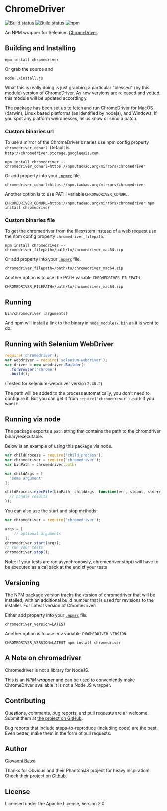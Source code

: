 ChromeDriver
=======
[![Build status](https://travis-ci.org/giggio/node-chromedriver.svg)](https://travis-ci.org/giggio/node-chromedriver/) [![Build status](https://ci.appveyor.com/api/projects/status/wr4c16rs5q113vy3?svg=true)](https://ci.appveyor.com/project/giggio/node-chromedriver)
[![npm](https://img.shields.io/npm/dt/chromedriver.svg)](https://www.npmjs.com/package/chromedriver)

An NPM wrapper for Selenium [ChromeDriver](https://sites.google.com/a/chromium.org/chromedriver/).

Building and Installing
-----------------------

```shell
npm install chromedriver
```

Or grab the source and

```shell
node ./install.js
```

What this is really doing is just grabbing a particular "blessed" (by
this module) version of ChromeDriver. As new versions are released
and vetted, this module will be updated accordingly.

The package has been set up to fetch and run ChromeDriver for MacOS (darwin),
Linux based platforms (as identified by nodejs), and Windows.  If you
spot any platform weirdnesses, let us know or send a patch.

### Custom binaries url

To use a mirror of the ChromeDriver binaries use npm config property `chromedriver_cdnurl`.
Default is `http://chromedriver.storage.googleapis.com`.

```shell
npm install chromedriver --chromedriver_cdnurl=https://npm.taobao.org/mirrors/chromedriver
```

Or add property into your [`.npmrc`](https://docs.npmjs.com/files/npmrc) file.

```
chromedriver_cdnurl=https://npm.taobao.org/mirrors/chromedriver
```

Another option is to use PATH variable `CHROMEDRIVER_CDNURL`.

```shell
CHROMEDRIVER_CDNURL=https://npm.taobao.org/mirrors/chromedriver npm install chromedriver
```

### Custom binaries file

To get the chromedriver from the filesystem instead of a web request use the npm config property `chromedriver_filepath`.

```shell
npm install chromedriver --chromedriver_filepath=/path/to/chromedriver_mac64.zip
```

Or add property into your [`.npmrc`](https://docs.npmjs.com/files/npmrc) file.

```
chromedriver_filepath=/path/to/chromedriver_mac64.zip
```

Another option is to use the PATH variable `CHROMEDRIVER_FILEPATH`

```shell
CHROMEDRIVER_FILEPATH=/path/to/chromedriver_mac64.zip
```

Running
-------

```shell
bin/chromedriver [arguments]
```

And npm will install a link to the binary in `node_modules/.bin` as
it is wont to do.

Running with Selenium WebDriver
-------------------------------

```javascript
require('chromedriver');
var webdriver = require('selenium-webdriver');
var driver = new webdriver.Builder()
  .forBrowser('chrome')
  .build();
```

(Tested for selenium-webdriver version `2.48.2`)

The path will be added to the process automatically, you don't need to configure it.
But you can get it from `require('chromedriver').path` if you want it.

Running via node
----------------

The package exports a `path` string that contains the path to the
chromdriver binary/executable.

Below is an example of using this package via node.

```javascript
var childProcess = require('child_process');
var chromedriver = require('chromedriver');
var binPath = chromedriver.path;

var childArgs = [
  'some argument'
];

childProcess.execFile(binPath, childArgs, function(err, stdout, stderr) {
  // handle results
});

```

You can also use the start and stop methods:

```javascript
var chromedriver = require('chromedriver');

args = [
	// optional arguments
];
chromedriver.start(args);
// run your tests
chromedriver.stop();

```
Note: if your tests are ran asynchronously, chromedriver.stop() will have to be
executed as a callback at the end of your tests

Versioning
----------

The NPM package version tracks the version of chromedriver that will be installed,
with an additional build number that is used for revisions to the installer.
For Latest version of Chromedriver:

Either add property into your [`.npmrc`](https://docs.npmjs.com/files/npmrc) file.

```
chromedriver_version=LATEST
```

Another option is to use env variable `CHROMEDRIVER_VERSION`.

```shell
CHROMEDRIVER_VERSION=LATEST npm install chromedriver
```

A Note on chromedriver
-------------------

Chromedriver is not a library for NodeJS.

This is an _NPM wrapper_ and can be used to conveniently make ChromeDriver available
It is not a Node JS wrapper.

Contributing
------------

Questions, comments, bug reports, and pull requests are all welcome.  Submit them at
[the project on GitHub](https://github.com/giggio/node-chromedriver/).

Bug reports that include steps-to-reproduce (including code) are the
best. Even better, make them in the form of pull requests.

Author
------

[Giovanni Bassi](https://github.com/giggio)

Thanks for Obvious and their PhantomJS project for heavy inspiration! Check their project on [Github](https://github.com/Obvious/phantomjs/tree/master/bin).

License
-------

Licensed under the Apache License, Version 2.0.
